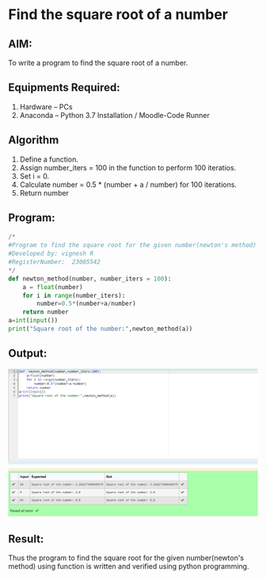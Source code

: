 # Find the square root of a number

## AIM:
To write a program to find the square root of a number.

## Equipments Required:
1. Hardware – PCs
2. Anaconda – Python 3.7 Installation / Moodle-Code Runner

## Algorithm
1. Define a function.
2. Assign number_iters = 100 in the function to perform 100 iteratios.
3. Set i = 0.
4. Calculate  number = 0.5 * (number + a / number) for 100 iterations.
5. Return number

## Program:
```python
/*
#Program to find the square root for the given number(newton's method) using function.
#Developed by: vignesh R
#RegisterNumber:  23005542
*/
def newton_method(number, number_iters = 100):
    a = float(number)
    for i in range(number_iters):
        number=0.5*(number+a/number)
    return number
a=int(input())
print("Square root of the number:",newton_method(a))
```

## Output:
![gcd of two number](/squ.png)


## Result:
Thus the program to find the square root for the given number(newton's method) using function is written and verified using python programming.
